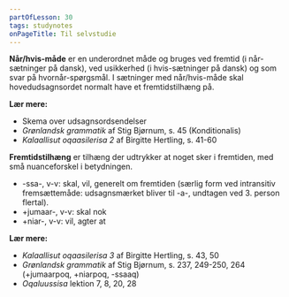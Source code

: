 ```yaml
---
partOfLesson: 30
tags: studynotes
onPageTitle: Til selvstudie
---
```


**Når/hvis-måde** er en underordnet måde og bruges ved fremtid (i når-sætninger på dansk), ved usikkerhed (i hvis-sætninger på dansk) og som svar på hvornår-spørgsmål.
I sætninger med når/hvis-måde skal hovedudsagnsordet normalt have et fremtidstilhæng på.

**Lær mere:**
- Skema over udsagnsordsendelser
- *Grønlandsk grammatik* af Stig Bjørnum, s. 45 (Konditionalis)
- *Kalaallisut oqaasilerisa 2* af Birgitte Hertling, s. 41-60

**Fremtidstilhæng** er tilhæng der udtrykker at noget sker i fremtiden, med små nuanceforskel i betydningen.
- -ssa-, v-v: skal, vil, generelt om fremtiden (særlig form ved intransitiv fremsættemåde: udsagnsmærket bliver til -a-, undtagen ved 3. person flertal).
- +jumaar-, v-v: skal nok
- +niar-, v-v: vil, agter at

**Lær mere:**
- *Kalaallisut oqaasilerisa 3* af Birgitte Hertling, s. 43, 50
- *Grønlandsk grammatik* af Stig Bjørnum, s. 237, 249-250, 264 (+jumaarpoq, +niarpoq, -ssaaq)
- *Oqaluussisa* lektion 7, 8, 20, 28
